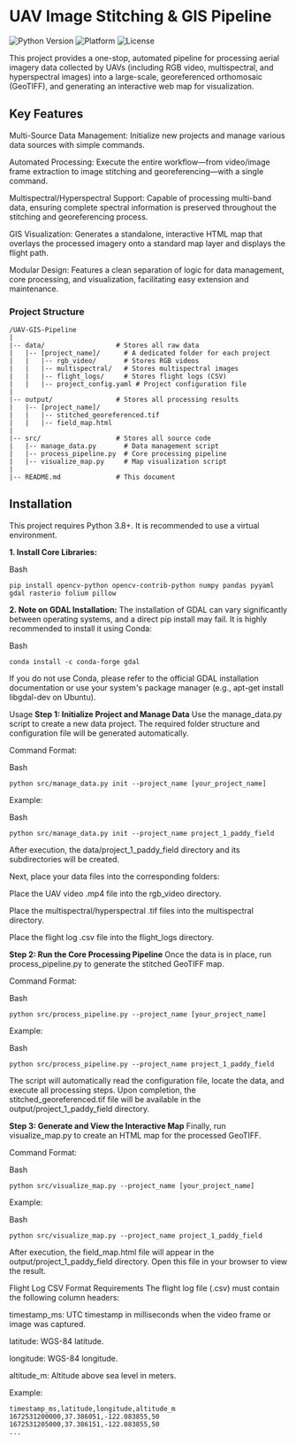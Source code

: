 # UAV Image Stitching & GIS Pipeline


![Python Version](https://img.shields.io/badge/Python-3.8+-blue)
![Platform](https://img.shields.io/badge/Ubuntu-24.04-orange)
![License](https://img.shields.io/badge/License-MIT-green.svg)


This project provides a one-stop, automated pipeline for processing aerial imagery data collected by UAVs (including RGB video, multispectral, and hyperspectral images) into a large-scale, georeferenced orthomosaic (GeoTIFF), and generating an interactive web map for visualization.

## Key Features
Multi-Source Data Management: Initialize new projects and manage various data sources with simple commands.

Automated Processing: Execute the entire workflow—from video/image frame extraction to image stitching and georeferencing—with a single command.

Multispectral/Hyperspectral Support: Capable of processing multi-band data, ensuring complete spectral information is preserved throughout the stitching and georeferencing process.

GIS Visualization: Generates a standalone, interactive HTML map that overlays the processed imagery onto a standard map layer and displays the flight path.

Modular Design: Features a clean separation of logic for data management, core processing, and visualization, facilitating easy extension and maintenance.

### Project Structure

```
/UAV-GIS-Pipeline
|
|-- data/                  # Stores all raw data
|   |-- [project_name]/      # A dedicated folder for each project
|   |   |-- rgb_video/       # Stores RGB videos
|   |   |-- multispectral/   # Stores multispectral images
|   |   |-- flight_logs/     # Stores flight logs (CSV)
|   |   |-- project_config.yaml # Project configuration file
|
|-- output/                # Stores all processing results
|   |-- [project_name]/
|   |   |-- stitched_georeferenced.tif
|   |   |-- field_map.html
|
|-- src/                   # Stores all source code
|   |-- manage_data.py       # Data management script
|   |-- process_pipeline.py  # Core processing pipeline
|   |-- visualize_map.py     # Map visualization script
|
|-- README.md              # This document
```

## Installation
This project requires Python 3.8+. It is recommended to use a virtual environment.

**1. Install Core Libraries:**

Bash
```
pip install opencv-python opencv-contrib-python numpy pandas pyyaml gdal rasterio folium pillow
```

**2. Note on GDAL Installation:**
The installation of GDAL can vary significantly between operating systems, and a direct pip install may fail. It is highly recommended to install it using Conda:

Bash
```
conda install -c conda-forge gdal
```

If you do not use Conda, please refer to the official GDAL installation documentation or use your system's package manager (e.g., apt-get install libgdal-dev on Ubuntu).

Usage
**Step 1: Initialize Project and Manage Data**
Use the manage_data.py script to create a new data project. The required folder structure and configuration file will be generated automatically.

Command Format:

Bash
```
python src/manage_data.py init --project_name [your_project_name]
```
Example:

Bash
```
python src/manage_data.py init --project_name project_1_paddy_field
```

After execution, the data/project_1_paddy_field directory and its subdirectories will be created.

Next, place your data files into the corresponding folders:

Place the UAV video .mp4 file into the rgb_video directory.

Place the multispectral/hyperspectral .tif files into the multispectral directory.

Place the flight log .csv file into the flight_logs directory.

**Step 2: Run the Core Processing Pipeline**
Once the data is in place, run process_pipeline.py to generate the stitched GeoTIFF map.

Command Format:

Bash
```
python src/process_pipeline.py --project_name [your_project_name]
```
Example:

Bash
```
python src/process_pipeline.py --project_name project_1_paddy_field
```
The script will automatically read the configuration file, locate the data, and execute all processing steps. Upon completion, the stitched_georeferenced.tif file will be available in the output/project_1_paddy_field directory.

**Step 3: Generate and View the Interactive Map**
Finally, run visualize_map.py to create an HTML map for the processed GeoTIFF.

Command Format:

Bash
```
python src/visualize_map.py --project_name [your_project_name]
```
Example:

Bash
```
python src/visualize_map.py --project_name project_1_paddy_field
```

After execution, the field_map.html file will appear in the output/project_1_paddy_field directory. Open this file in your browser to view the result.

Flight Log CSV Format Requirements
The flight log file (.csv) must contain the following column headers:

timestamp_ms: UTC timestamp in milliseconds when the video frame or image was captured.

latitude: WGS-84 latitude.

longitude: WGS-84 longitude.

altitude_m: Altitude above sea level in meters.

Example:

```
timestamp_ms,latitude,longitude,altitude_m
1672531200000,37.386051,-122.083855,50
1672531205000,37.386151,-122.083855,50
...
```
